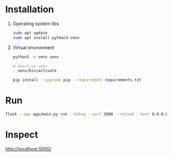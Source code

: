 # Installation

1. Operating system libs

    ```bash
    sudo apt update
    sudo apt install python3-venv
    ```

1. Virtual environment

    ```bash
    python3 -m venv venv

    # deactive venv
    . venv/bin/activate

    pip install --upgrade pip --requirement requirements.txt
    ```

# Run

```bash
flask --app app/main.py run --debug --port 5000 --reload --host 0.0.0.0
```

# Inspect

[http://localhost:5000/](http://localhost:5000/)
